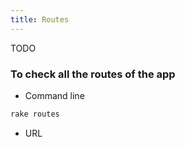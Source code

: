 ```yaml
---
title: Routes
---
```


TODO


### To check all the routes of the app
- Command line
```rb
rake routes
```

- URL


